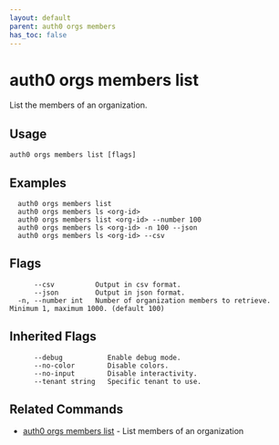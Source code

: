 ```yaml
---
layout: default
parent: auth0 orgs members
has_toc: false
---
```

# auth0 orgs members list

List the members of an organization.

## Usage
```
auth0 orgs members list [flags]
```

## Examples

```
  auth0 orgs members list
  auth0 orgs members ls <org-id>
  auth0 orgs members list <org-id> --number 100
  auth0 orgs members ls <org-id> -n 100 --json
  auth0 orgs members ls <org-id> --csv
```


## Flags

```
      --csv          Output in csv format.
      --json         Output in json format.
  -n, --number int   Number of organization members to retrieve. Minimum 1, maximum 1000. (default 100)
```


## Inherited Flags

```
      --debug           Enable debug mode.
      --no-color        Disable colors.
      --no-input        Disable interactivity.
      --tenant string   Specific tenant to use.
```


## Related Commands

- [auth0 orgs members list](auth0_orgs_members_list.md) - List members of an organization


